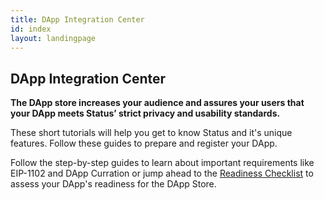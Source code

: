 ```yaml
---
title: DApp Integration Center
id: index
layout: landingpage
---
```


## DApp Integration Center

**The DApp store increases your audience and assures your users that your DApp meets Status’ strict privacy and usability standards.**

These short tutorials will help you get to know Status and it's unique features.  Follow these guides to prepare and register your DApp.

Follow the step-by-step guides to learn about important requirements like EIP-1102 and DApp Curration or jump ahead to the [Readiness Checklist](register_dapps/register_dapps.html#Readiness-Checklist) to assess your DApp's readiness for the DApp Store. 
